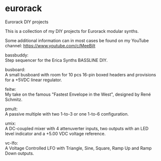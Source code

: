 # eurorack
Eurorack DIY projects

This is a collection of my DIY projects for Eurorack modular synths.

Some additional information can in most cases be found on my YouTube channel:
https://www.youtube.com/c/MeeBilt

bassbuddy:  
Step sequencer for the Erica Synths BASSLINE DIY.

busboard:  
A small busboard with room for 10 pcs 16-pin boxed headers and provisions for a +5VDC linear regulator. 

feitw:  
My take on the famous "Fastest Envelope in the West", designed by René Schmitz.

pmult:  
A passive multiple with two 1-to-3 or one 1-to-6 configuration.

umix:  
A DC-coupled mixer with 4 attenuverter inputs, two outputs with an LED level indicator and a +5.00 VDC voltage reference.

vc-lfo:  
A Voltage Controlled LFO with Triangle, Sine, Square, Ramp Up and Ramp Down outputs.